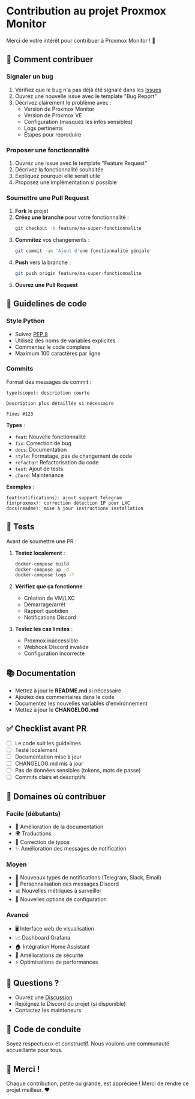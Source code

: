 # Contribution au projet Proxmox Monitor

Merci de votre intérêt pour contribuer à Proxmox Monitor ! 🎉

## 🤝 Comment contribuer

### Signaler un bug

1. Vérifiez que le bug n'a pas déjà été signalé dans les [Issues](https://github.com/VOTRE-USERNAME/proxmox-monitor/issues)
2. Ouvrez une nouvelle issue avec le template "Bug Report"
3. Décrivez clairement le problème avec :
   - Version de Proxmox Monitor
   - Version de Proxmox VE
   - Configuration (masquez les infos sensibles)
   - Logs pertinents
   - Étapes pour reproduire

### Proposer une fonctionnalité

1. Ouvrez une issue avec le template "Feature Request"
2. Décrivez la fonctionnalité souhaitée
3. Expliquez pourquoi elle serait utile
4. Proposez une implémentation si possible

### Soumettre une Pull Request

1. **Fork** le projet
2. **Créez une branche** pour votre fonctionnalité :
   ```bash
   git checkout -b feature/ma-super-fonctionnalite
   ```
3. **Commitez** vos changements :
   ```bash
   git commit -am 'Ajout d'une fonctionnalité géniale'
   ```
4. **Push** vers la branche :
   ```bash
   git push origin feature/ma-super-fonctionnalite
   ```
5. **Ouvrez une Pull Request**

## 📝 Guidelines de code

### Style Python

- Suivez [PEP 8](https://peps.python.org/pep-0008/)
- Utilisez des noms de variables explicites
- Commentez le code complexe
- Maximum 100 caractères par ligne

### Commits

Format des messages de commit :

```
type(scope): description courte

Description plus détaillée si nécessaire

Fixes #123
```

**Types** :
- `feat`: Nouvelle fonctionnalité
- `fix`: Correction de bug
- `docs`: Documentation
- `style`: Formatage, pas de changement de code
- `refactor`: Refactorisation du code
- `test`: Ajout de tests
- `chore`: Maintenance

**Exemples** :
```
feat(notifications): ajout support Telegram
fix(proxmox): correction détection IP pour LXC
docs(readme): mise à jour instructions installation
```

## 🧪 Tests

Avant de soumettre une PR :

1. **Testez localement** :
   ```bash
   docker-compose build
   docker-compose up -d
   docker-compose logs -f
   ```

2. **Vérifiez que ça fonctionne** :
   - Création de VM/LXC
   - Démarrage/arrêt
   - Rapport quotidien
   - Notifications Discord

3. **Testez les cas limites** :
   - Proxmox inaccessible
   - Webhook Discord invalide
   - Configuration incorrecte

## 📚 Documentation

- Mettez à jour le **README.md** si nécessaire
- Ajoutez des commentaires dans le code
- Documentez les nouvelles variables d'environnement
- Mettez à jour le **CHANGELOG.md**

## ✅ Checklist avant PR

- [ ] Le code suit les guidelines
- [ ] Testé localement
- [ ] Documentation mise à jour
- [ ] CHANGELOG.md mis à jour
- [ ] Pas de données sensibles (tokens, mots de passe)
- [ ] Commits clairs et descriptifs

## 🎯 Domaines où contribuer

### Facile (débutants)
- 📝 Amélioration de la documentation
- 🌍 Traductions
- 🐛 Correction de typos
- ✨ Amélioration des messages de notification

### Moyen
- 🔔 Nouveaux types de notifications (Telegram, Slack, Email)
- 🎨 Personnalisation des messages Discord
- 📊 Nouvelles métriques à surveiller
- 🔧 Nouvelles options de configuration

### Avancé
- 🖥️ Interface web de visualisation
- 📈 Dashboard Grafana
- 🏠 Intégration Home Assistant
- 🔐 Améliorations de sécurité
- ⚡ Optimisations de performances

## 💬 Questions ?

- Ouvrez une [Discussion](https://github.com/VOTRE-USERNAME/proxmox-monitor/discussions)
- Rejoignez le Discord du projet (si disponible)
- Contactez les mainteneurs

## 📜 Code de conduite

Soyez respectueux et constructif. Nous voulons une communauté accueillante pour tous.

## 🙏 Merci !

Chaque contribution, petite ou grande, est appréciée ! Merci de rendre ce projet meilleur. ❤️
